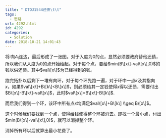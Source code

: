 ```yaml
---
title: " DTOJ1544还债\t\t"
tags:
  - 思路
url: 4292.html
id: 4292
categories:
  - Solution
date: 2018-10-21 14:01:43
---
```


将$i$向$A_i$连边，最后形成了一张图。对于入度为$0$的点，显然必须要政府替他还债，所以我们从入度为$0$的点开始给起。对于每个点，要给$min(B\[x\]-val\[x\],0)$的钱以供还债。其中$val\[x\]$为已经得到的钱。

跑完拓扑以后剩下一堆有向环，对于每个环先跑一遍，对于环中一点$k$及其指向$x$，如果$val\[x\]+B\[k\]<B\[x\]$，则必须给其一定钱使得$x$得以还债，需要付出$B\[x\]-B\[k\]-val\[x\]$，此时$val\[x\]=B\[x\]-B\[k\]$.

而后我们得到一个环，该环中所有点$x$均满足$val\[x\]+B\[k\] \\geq B\[x\]$。

这个时候我们要找到一个点，使得给钱使得整个环被消去。即找一个最小点，付出$min(B\[x\]-val\[x\],0)$，就可以消掉整个环。

消掉所有环以后就算出最小花费了。